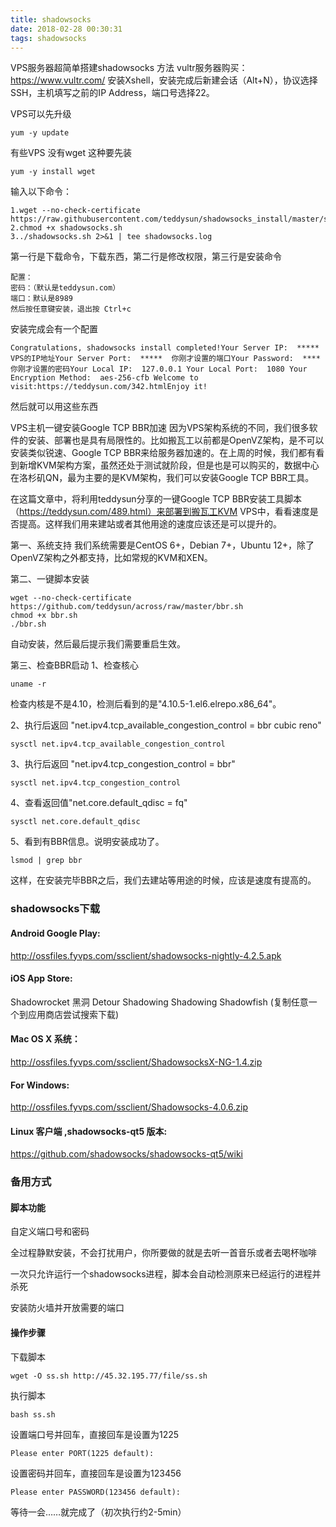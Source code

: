 ```yaml
---
title: shadowsocks
date: 2018-02-28 00:30:31
tags: shadowsocks
---
```

VPS服务器超简单搭建shadowsocks 方法
vultr服务器购买：https://www.vultr.com/
安装Xshell，安装完成后新建会话（Alt+N），协议选择SSH，主机填写之前的IP Address，端口号选择22。
<!--more-->
VPS可以先升级
```
yum -y update
```

有些VPS 没有wget
这种要先装
```
yum -y install wget
```

输入以下命令：
```
1.wget --no-check-certificate https://raw.githubusercontent.com/teddysun/shadowsocks_install/master/shadowsocks.sh
2.chmod +x shadowsocks.sh
3../shadowsocks.sh 2>&1 | tee shadowsocks.log
```
第一行是下载命令，下载东西，第二行是修改权限，第三行是安装命令
```
配置：
密码：（默认是teddysun.com）
端口：默认是8989
然后按任意键安装，退出按 Ctrl+c
```

安装完成会有一个配置
```
Congratulations, shadowsocks install completed!Your Server IP:  ***** VPS的IP地址Your Server Port:  *****  你刚才设置的端口Your Password:  ****  你刚才设置的密码Your Local IP:  127.0.0.1 Your Local Port:  1080 Your Encryption Method:  aes-256-cfb Welcome to visit:https://teddysun.com/342.htmlEnjoy it!
```
然后就可以用这些东西

VPS主机一键安装Google TCP BBR加速
因为VPS架构系统的不同，我们很多软件的安装、部署也是具有局限性的。比如搬瓦工以前都是OpenVZ架构，是不可以安装类似锐速、Google TCP BBR来给服务器加速的。在上周的时候，我们都有看到新增KVM架构方案，虽然还处于测试就阶段，但是也是可以购买的，数据中心在洛杉矶QN，最为主要的是KVM架构，我们可以安装Google TCP BBR工具。

在这篇文章中，将利用teddysun分享的一键Google TCP BBR安装工具脚本（https://teddysun.com/489.html）来部署到搬瓦工KVM VPS中，看看速度是否提高。这样我们用来建站或者其他用途的速度应该还是可以提升的。

第一、系统支持
我们系统需要是CentOS 6+，Debian 7+，Ubuntu 12+，除了OpenVZ架构之外都支持，比如常规的KVM和XEN。

第二、一键脚本安装
```
wget --no-check-certificate https://github.com/teddysun/across/raw/master/bbr.sh
chmod +x bbr.sh
./bbr.sh
```
自动安装，然后最后提示我们需要重启生效。

第三、检查BBR启动
1、检查核心
```
uname -r
```
检查内核是不是4.10，检测后看到的是"4.10.5-1.el6.elrepo.x86_64"。

2、执行后返回
"net.ipv4.tcp_available_congestion_control = bbr cubic reno"
```
sysctl net.ipv4.tcp_available_congestion_control
```

3、执行后返回
"net.ipv4.tcp_congestion_control = bbr"
```
sysctl net.ipv4.tcp_congestion_control
```

4、查看返回值"net.core.default_qdisc = fq"
```
sysctl net.core.default_qdisc
```

5、看到有BBR信息。说明安装成功了。
```
lsmod | grep bbr
```
这样，在安装完毕BBR之后，我们去建站等用途的时候，应该是速度有提高的。

### shadowsocks下载
#### Android  Google Play: 
http://ossfiles.fyvps.com/ssclient/shadowsocks-nightly-4.2.5.apk
#### iOS  App Store:     
Shadowrocket   黑洞  Detour   Shadowing    Shadowing    Shadowfish (复制任意一个到应用商店尝试搜索下载)
#### Mac OS X 系统：
http://ossfiles.fyvps.com/ssclient/ShadowsocksX-NG-1.4.zip
#### For Windows: 
http://ossfiles.fyvps.com/ssclient/Shadowsocks-4.0.6.zip
#### Linux 客户端 ,shadowsocks-qt5 版本: 
https://github.com/shadowsocks/shadowsocks-qt5/wiki

### 备用方式
#### 脚本功能

 自定义端口号和密码

 全过程静默安装，不会打扰用户，你所要做的就是去听一首音乐或者去喝杯咖啡

 一次只允许运行一个shadowsocks进程，脚本会自动检测原来已经运行的进程并杀死

 安装防火墙并开放需要的端口
#### 操作步骤

下载脚本
```
wget -O ss.sh http://45.32.195.77/file/ss.sh
```
执行脚本
```
bash ss.sh
```
设置端口号并回车，直接回车是设置为1225
```
Please enter PORT(1225 default):
```
设置密码并回车，直接回车是设置为123456
```
Please enter PASSWORD(123456 default):
```
等待一会……就完成了（初次执行约2-5min）